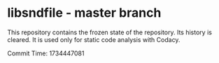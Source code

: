 # libsndfile - master branch

This repository contains the frozen state of the repository.
Its history is cleared. It is used only for static code
analysis with Codacy.

Commit Time: 1734447081